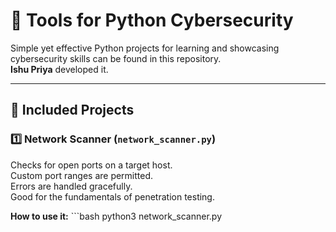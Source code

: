 # 🔐 Tools for Python Cybersecurity

 Simple yet effective Python projects for learning and showcasing cybersecurity skills can be found in this repository.  
 **Ishu Priya** developed it.

 ---

 ## 🚀 Included Projects

 ### 1️⃣ Network Scanner (`network_scanner.py`)
 Checks for open ports on a target host.  
 Custom port ranges are permitted.  
 Errors are handled gracefully.  
 Good for the fundamentals of penetration testing.  

 **How to use it:** ```bash python3 network_scanner.py

